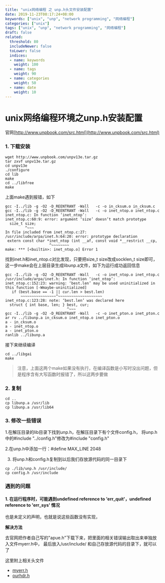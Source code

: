 ```yaml
---
title: "unix网络编程 之 unp.h头文件安装配置"
date: 2019-11-23T08:17:24+08:00
keywords: ["unix", "unp", "network programming", "网络编程"]
categories: ["unix"]
tags: ["unix", "unp", "network programming", "网络编程"]
draft: false
related:
  threshold: 80
  includeNewer: false
  toLower: false
  indices:
  - name: keywords
    weight: 100
  - name: tags
    weight: 90
  - name: categories
    weight: 50
  - name: date
    weight: 10
---
```


unix网络编程环境之unp.h安装配置
====
官网[http://www.unpbook.com/src.html](http://www.unpbook.com/src.html)

### 1. 下载安装
```shell script
wget http://www.unpbook.com/unpv13e.tar.gz
tar zxvf unpv13e.tar.gz
cd unpv13e
./configure
cd lib
make
cd ../libfree
make
```
上面make遇到报错，如下
```shell script
gcc -I../lib -g -O2 -D_REENTRANT -Wall   -c -o in_cksum.o in_cksum.c
gcc -I../lib -g -O2 -D_REENTRANT -Wall   -c -o inet_ntop.o inet_ntop.c
inet_ntop.c: In function ‘inet_ntop’:
inet_ntop.c:60:9: error: argument ‘size’ doesn’t match prototype
  size_t size;
         ^~~~
In file included from inet_ntop.c:27:
/usr/include/arpa/inet.h:64:20: error: prototype declaration
 extern const char *inet_ntop (int __af, const void *__restrict __cp,
                    ^~~~~~~~~
make: *** [<builtin>: inet_ntop.o] Error 1
```
找到inet.h和inet_ntop.c对比发现，只要把size_t size改成socklen_t size即可，
这一步make会在上层目录生成libunp.a文件，如下为运行成功返回信息
```shell script
gcc -I../lib -g -O2 -D_REENTRANT -Wall   -c -o inet_ntop.o inet_ntop.c
/usr/include/arpa/inet.h: In function ‘inet_ntop’:
inet_ntop.c:152:23: warning: ‘best.len’ may be used uninitialized in this function [-Wmaybe-uninitialized]
   if (best.base == -1 || cur.len > best.len)
       ~~~~~~~~~~~~~~~~^~~~~~~~~~~~~~~~~~~~~
inet_ntop.c:123:28: note: ‘best.len’ was declared here
  struct { int base, len; } best, cur;
                            ^~~~
gcc -I../lib -g -O2 -D_REENTRANT -Wall   -c -o inet_pton.o inet_pton.c
ar rv ../libunp.a in_cksum.o inet_ntop.o inet_pton.o
a - in_cksum.o
a - inet_ntop.o
a - inet_pton.o
ranlib ../libunp.a
```
接下来继续编译
```shell script
cd ../libgai
make
```

> 注意，上面这两个make如果没有执行，在编译函数是小写时没出问题，但是程序含有大写函数时报错了，所以这两步要做

### 2. 复制
```shell script
cd ..
cp libunp.a /usr/lib
cp libunp.a /usr/lib64
```

### 3. 修改一些错误
1.在解压目录的lib目录下找到unp.h，在解压目录下有个文件config.h，
将unp.h中的#include "../config.h"修改为#include "config.h"

2.在unp.h中添加一行：#define MAX_LINE 2048

3. 将unp.h和config.h复制到以后我们存放源代码的同一目录下
```shell script
cp ./lib/unp.h /usr/include/
cp config.h /usr/include 
```

### 遇到的问题
#### 1. 在运行程序时，可能遇到undefined reference to 'err_quit'，undefined reference to 'err_sys' 情况
也是未定义的声明，也就是说这些函数没有实现，

**解决方法**

去官网把作者自己写的"apue.h"下载下来，把里面的相关错误输出取出来单独放入文件myerr.h中，
最后放入/usr/include/ 和自己存放源代码的目录下，就可以了

这里附上相关头文件

- [myerr.h](/files/myerr)
- [ourhdr.h](/files/ourhdr-h)


